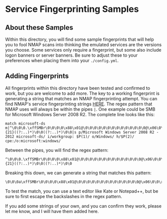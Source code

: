 # Service Fingerprinting Samples

## About these Samples

Within this directory, you will find some sample fingerprints that will help you to fool NMAP scans into thinking the emulated services are the versions you choose. Some services only require a fingerprint, but some also include logon banners or server banners. Be sure to adjust these to your preferences when placing them into your `./config.yml`.

## Adding Fingerprints

All fingerprints within this directory have been tested and confirmed to work, but you are welcome to add more. The key to a working fingerprint is generating a string that matches an NMAP fingerprinting attempt. You can find NMAP's service fingerprinting strings [HERE](https://svn.nmap.org/nmap/nmap-service-probes). The regex pattern that NMAP uses will always be within the pipes `|`. One example could be SMB for Microsoft Windows Server 2008 R2. The complete line looks like this:

```
match microsoft-ds m|^\0\0\0.\xffSMBr\0\0\0\0\x88\x01@\0\0\0\0\0\0\0\0\0\0\0\0\0\0@\x06\0\0\x01\0\x11\x07\0.2\0\x01\0\x04A\0\0\0\0\x01\0\0\0\0\0\xfc\xf3\x01\0.{21}((?:..)*)\0\0((?:..)*)\0\0|s p/Microsoft Windows Server 2008 R2 - 2012 microsoft-ds/ i/workgroup: $P(1)/ o/Windows/ h/$P(2)/ cpe:/o:microsoft:windows/
```

Between the pipes, you will find the regex pattern:

```
^\0\0\0.\xffSMBr\0\0\0\0\x88\x01@\0\0\0\0\0\0\0\0\0\0\0\0\0\0@\x06\0\0\x01\0\x11\x07\0.2\0\x01\0\x04A\0\0\0\0\x01\0\0\0\0\0\xfc\xf3\x01\0.{21}((?:..)*)\0\0((?:..)*)\0\0
```

Breaking this down, we can generate a string that matches this pattern:

```
\0\0\0a\xffSMBr\0\0\0\0\x88\x01@\0\0\0\0\0\0\0\0\0\0\0\0\0\0@\x06\0\0\x01\0\x11\x07\0a2\0\x01\0\x04A\0\0\0\0\x01\0\0\0\0\0\xfd\xe3\x01\0ABCDEFGHIJKLMNOPQRSTU\0\0\0\0
```

To test the match, you can use a text editor like Kate or Notepad++, but be sure to first escape the backslashes in the regex pattern.

If you add some strings of your own, and you can confirm they work, please let me know, and I will have them added here. 
